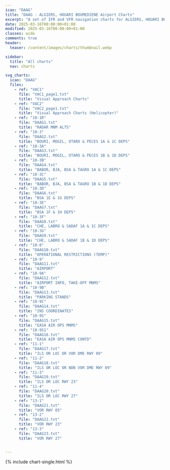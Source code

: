```yaml
---
icao: "DAAG" 
title: "DAAG - ALGIERS, HOUARI BOUMEDIENE Airport Charts"
excerpt: "A set of IFR and VFR navigation charts for ALGIERS, HOUARI BOUMEDIENE Airport"
date: 2025-03-16T00:00:00+01:00
modified: 2025-03-16T00:00:00+01:00
classes: wide
comments: true
header:
  teaser: /content/images/charts/thumbnail.webp

sidebar:
  title: "All charts"
  nav: charts

svg_charts:
  icao: "DAAG"
  files:
    - ref: "VAC1"
      file: "VAC1_page1.txt"
      title: "Visual Approach Charts"
    - ref: "VAC2"
      file: "VAC2_page1.txt"
      title: "Visual Approach Charts (Helicopter)"
    - ref: "10-1R"
      file: "DAAG1.txt"
      title: "RADAR MNM ALTS"
    - ref: "10-3"
      file: "DAAG2.txt"
      title: "BOURI, MOGIL, OTARO & PECES 1A & 1C DEPS"
    - ref: "10-3A"
      file: "DAAG3.txt"
      title: "BOURI, MOGIL, OTARO & PECES 1B & 1D DEPS"
    - ref: "10-3B"
      file: "DAAG4.txt"
      title: "BABOR, BJA, BSA & TAGRO 1A & 1C DEPS"
    - ref: "10-3C"
      file: "DAAG5.txt"
      title: "BABOR, BJA, BSA & TAGRO 1B & 1D DEPS"
    - ref: "10-3D"
      file: "DAAG6.txt"
      title: "BSA 1E & 1G DEPS"
    - ref: "10-3E"
      file: "DAAG7.txt"
      title: "BSA 1F & 1H DEPS"
    - ref: "10-3F"
      file: "DAAG8.txt"
      title: "CHE, LABRO & SADAF 1A & 1C DEPS"
    - ref: "10-3G"
      file: "DAAG9.txt"
      title: "CHE, LABRO & SADAF 1B & 1D DEPS"
    - ref: "10-8"
      file: "DAAG10.txt"
      title: "OPERATIONAL RESTRICTIONS (TEMP)"
    - ref: "10-9"
      file: "DAAG11.txt"
      title: "AIRPORT"
    - ref: "10-9A"
      file: "DAAG12.txt"
      title: "AIRPORT INFO, TAKE-OFF MNMS"
    - ref: "10-9B"
      file: "DAAG13.txt"
      title: "PARKING STANDS"
    - ref: "10-9C"
      file: "DAAG14.txt"
      title: "INS COORDINATES"
    - ref: "10-9S"
      file: "DAAG15.txt"
      title: "EASA AIR OPS MNMS"
    - ref: "10-9S1"
      file: "DAAG16.txt"
      title: "EASA AIR OPS MNMS CONTD"
    - ref: "11-1"
      file: "DAAG17.txt"
      title: "ILS OR LOC OR VOR DME RWY 09"
    - ref: "11-2"
      file: "DAAG18.txt"
      title: "ILS OR LOC OR NDB VOR DME RWY 09"
    - ref: "11-3"
      file: "DAAG19.txt"
      title: "ILS OR LOC RWY 23"
    - ref: "11-4"
      file: "DAAG20.txt"
      title: "ILS OR LOC RWY 27"
    - ref: "13-1"
      file: "DAAG21.txt"
      title: "VOR RWY 05"
    - ref: "13-2"
      file: "DAAG22.txt"
      title: "VOR RWY 23"
    - ref: "13-3"
      file: "DAAG23.txt"
      title: "VOR RWY 27"


---
```


{% include chart-single.html %}